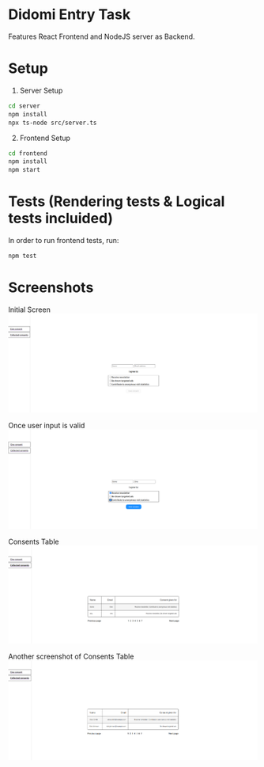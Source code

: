 # Didomi Entry Task

Features React Frontend and NodeJS server as Backend.

# Setup

1. Server Setup
```bash
cd server
npm install
npx ts-node src/server.ts
```

2. Frontend Setup
```bash
cd frontend
npm install
npm start
```

# Tests (Rendering tests & Logical tests incluided)

In order to run frontend tests, run:
```bash
npm test
```


# Screenshots

Initial Screen
![Screenshot](screenshots/001.png)

Once user input is valid
![Screenshot](screenshots/002.png)

Consents Table
![Screenshot](screenshots/003.png)

Another screenshot of Consents Table
![Screenshot](screenshots/004.png)

